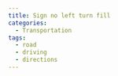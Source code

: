 ```yaml
---
title: Sign no left turn fill
categories:
  - Transportation
tags:
  - road
  - driving
  - directions
---
```

